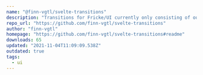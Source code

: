 ```yaml
---
name: "@finn-vgtl/svelte-transitions"
description: "Transitions for Fricke/UI currently only consisting of our main one."
repo_url: "https://github.com/finn-vgtl/svelte-transitions"
author: "finn-vgtl"
homepage: "https://github.com/finn-vgtl/svelte-transitions#readme"
downloads: 65
updated: "2021-11-04T11:09:09.538Z"
outdated: true
tags: 
  - ui
---
```

